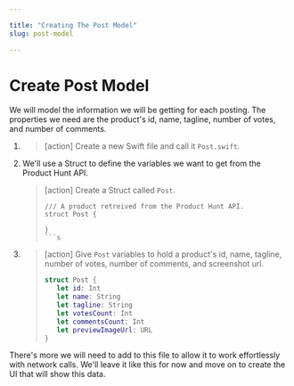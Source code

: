 ```yaml
---

title: "Creating The Post Model"
slug: post-model

---
```


# Create Post Model

We will model the information we will be getting for each posting. The properties we need are the product's id, name, tagline, number of votes, and number of comments.

1. >[action]
    >Create a new Swift file and call it `Post.swift`.
2. We'll use a Struct to define the variables we want to get from the Product Hunt API.
    >[action]
    >Create a Struct called `Post`.
    >```
    >/// A product retreived from the Product Hunt API.
    >struct Post {
    >
    >}
    >```s
3. >[action]
    >Give `Post` variables to hold a product's id, name, tagline, number of votes, number of comments, and screenshot url.
    >```swift
    >struct Post {
    >    let id: Int
    >    let name: String
    >    let tagline: String
    >    let votesCount: Int
    >    let commentsCount: Int
    >    let previewImageUrl: URL
    >}
    >```

There's more we will need to add to this file to allow it to work effortlessly with network calls. We'll leave it like this for now and move on to create the UI that will show this data.
